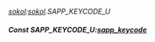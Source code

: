 _[sokol](../../modules/sokol/sokol-module.md):[sokol](../../modules/sokol/sokol-module.md).SAPP\_KEYCODE\_U_
##### Const SAPP\_KEYCODE\_U:[sapp_keycode](../../modules/sokol/sokol-sapp_keycode.md)
